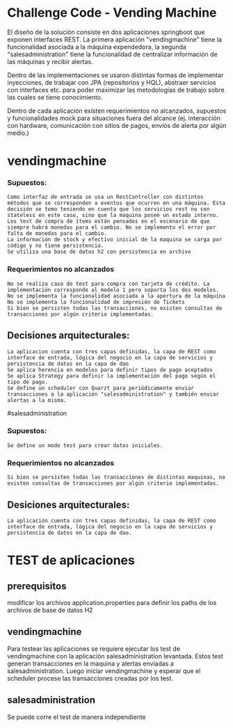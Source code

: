 # Challenge Code - Vending Machine

El diseño de la solución consiste en dos aplicaciones springboot que exponen interfaces REST. La primera aplicación "vendingmachine" tiene la funcionalidad asociada a la máquina expendedora, la segunda "salesadministration" tiene la funcionalidad de centralizar información de las máquinas y recibir alertas.

Dentro de las implementaciones se usaron distintas formas de implementar inyecciones, de trabajar con JPA (repositorios y HQL), abstraer servicios con interfaces etc. para poder maximizar las metodologías de trabajo sobre las cuales se tiene conocimiento. 

Dentro de cada aplicación existen requerimientos no alcanzados, supuestos y funcionalidades mock para situaciones fuera del alcance (ej. interacción con hardware, comunicación con sitios de pagos, envíos de alerta por algún medio.)


# vendingmachine 

### Supuestos:
	Como interfaz de entrada se usa un RestController con distintos métodos que se corresponden a eventos que ocurren en una máquina. Esta decisión se tomo teniendo en cuenta que los servicios rest no son stateless en este caso, sino que la maquina posee un estado interno.
	Los test de compra de ítems están pensados en el escenario de que siempre habrá monedas para el cambio. No se implemento el error por falta de monedas para el cambio.
	La información de stock y efectivo inicial de la maquina se carga por código y no tiene persistencia.
	Se utiliza una base de datos h2 con persistencia en archivo
	
### Requerimientos no alcanzados
    No se realiza caso de test para compra con tarjeta de crédito. La implementación corresponde al modelo 1 pero soporta los dos modelos.
    No se implementa la funcionalidad asociada a la apertura de la máquina
    No se implementa la funcionalidad de impresión de Tickets
    Si bien se persisten todas las transacciones, no existen consultas de transacciones por algún criterio implementadas.
    
## Decisiones arquitecturales:
    La aplicacion cuenta con tres capas definidas, la capa de REST como interface de entrada, lógica del negocio en la capa de servicios y persistencia de datos en la capa de dao
    Se aplica herencia en modelos para definir tipos de pago aceptados
    Se aplica Strategy para definir la implementación del pago según el tipo de pago.
    Se define un scheduler con Quarzt para periódicamente enviar transacciones a la aplicación "salesadministration" y también enviar alertas a la misma.


    
#salesadministration
    
### Supuestos:
	Se define un modo test para crear datos iniciales.
	
### Requerimientos no alcanzados
    Si bien se persisten todas las transacciones de distintas maquinas, no existen consultas de transacciones por algún criterio implementadas.
    
## Desiciones arquitecturales:
    La aplicación cuenta con tres capas definidas, la capa de REST como interface de entrada, lógica del negocio en la capa de servicios y persistencia de datos en la capa de dao.


# TEST de aplicaciones
## prerequisitos
modificar los archivos application.properties para definir los paths de los archivos de base de datos H2

## vendingmachine
Para testear las aplicaciones se requiere ejecutar los test de vendingmachine con la aplicación salesadministration levantada. Estos test generan transacciones en la maquina y alertas enviadas a salesadministration.
Luego iniciar vendingmachine y esperar que el scheduler procese las transacciones creadas por los test.

## salesadministration 
Se puede corre el test de manera independiente


